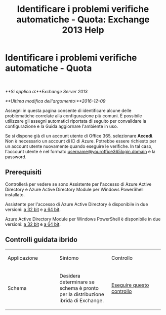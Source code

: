 ﻿---
title: 'Identificare i problemi verifiche automatiche - Quota: Exchange 2013 Help'
TOCTitle: Identificare i problemi verifiche automatiche - Quota
ms:assetid: ddb93b30-d25c-463e-9814-0c56601ae734
ms:mtpsurl: https://technet.microsoft.com/it-it/library/Dn793976(v=EXCHG.150)
ms:contentKeyID: 62632442
ms.date: 05/22/2018
mtps_version: v=EXCHG.150
ms.translationtype: MT
---

# Identificare i problemi verifiche automatiche - Quota

 

_**Si applica a:**Exchange Server 2013_

_**Ultima modifica dell'argomento:**2016-12-09_

Assegni in questa pagina consente di identificare alcune delle problematiche correlate alla configurazione più comuni. È possibile utilizzare gli assegni automatici riportata di seguito per convalidare la configurazione e la Guida aggiornare l'ambiente in uso.

Se si dispone già di un account utente di Office 365, selezionare **Accedi**. Non è necessario un account di ID di Azure. Potrebbe essere richiesto per un account utente nuovamente quando eseguire le verifiche. In tal caso, l'account utente è nel formato username@youroffice365login.domain e la password.

## Prerequisiti

Controllerà per vedere se sono Assistente per l'accesso di Azure Active Directory e Azure Active Directory Module per Windows PowerShell installato.

Assistente per l'accesso di Azure Active Directory è disponibile in due versioni: [a 32 bit](https://go.microsoft.com/fwlink/?linkid=286261) e [a 64 bit](https://go.microsoft.com/fwlink/?linkid=286262).

Azure Active Directory Module per Windows PowerShell è disponibile in due versioni: [a 32 bit](https://go.microsoft.com/fwlink/?linkid=286258) e [a 64 bit](https://go.microsoft.com/fwlink/?linkid=286259).

## Controlli guidata ibrido


<table>
<colgroup>
<col style="width: 33%" />
<col style="width: 33%" />
<col style="width: 33%" />
</colgroup>
<tbody>
<tr class="odd">
<td><p>Applicazione</p></td>
<td><p>Sintomo</p></td>
<td><p>Controllo</p></td>
</tr>
<tr class="even">
<td><p>Schema</p></td>
<td><p>Desidera determinare se schema è pronto per la distribuzione ibrida di Exchange.</p></td>
<td><p><a href="https://go.microsoft.com/?linkid=9834919">Eseguire questo controllo</a></p></td>
</tr>
</tbody>
</table>

